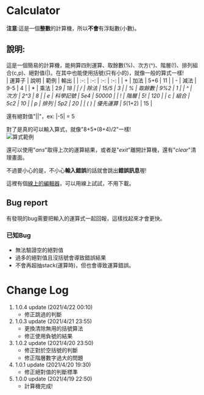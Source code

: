 # Calculator
**注意**:這是一個**整數**的計算機，所以**不會**有浮點數(小數)。

## 說明:
這是一個簡易的計算機，能夠算四則運算、取餘數(%)、次方(^)、階層(!)、排列組合(c,p)、絕對值(|)。在其中也能使用括號(只有小的)，就像一般的算式一樣!  
| 運算子 | 說明 | 範例 | 輸出 |
| :-: | :-: | :-: | :-: |
| + | 加法 | 5+6 | 11 |
| - | 減法 | 9-5 | 4 |
| * | 乘法 | 2*9 | 18 |
| / | 除法 | 15/5 | 3 |
| % | 取餘數 | 9%2 | 1 |
| ^ | 次方 | 2^3 | 8 |
| e | 科學記號 | 5e4 | 50000 |
| ! | 階層 | 5! | 120 |
| c | 組合 | 5c2 | 10 |
| p | 排列 | 5p2 | 20 |
| ( ) | 優先運算 | 5*(1+2) | 15 |

還有絕對值"||"，ex: |-5| = 5

對了是真的可以輸入算式，就像"8+5*(8+4)/2"一樣!  
![算式範例](https://cdn.discordapp.com/attachments/834440816050831390/834440992555008051/2021-04-21_22-49-37.jpg "範例")

還可以使用"*ans*"取得上次的運算結果，或者是"*exit*"離開計算機，還有"*clear*"清理畫面。

不過要小心的是，不小心**輸入錯誤**的話就會跳出**錯誤訊息**喔!  

這裡有個[線上的編輯器](https://replit.com/@kuuhakuHorou/Calculater)，可以用線上試試，不用下載。

## Bug report
有發現的bug需要把輸入的運算式一起回報，這樣找起來才會更快。

### 已知Bug
* 無法驗證空的絕對值
* 過多的絕對值且沒括號會導致錯誤結果
* 不會再超抽stack(運算時)，但也會導致運算錯誤。

# Change Log
1. 1.0.4 update (2021/4/22 00:10)
   * 修正跳過的判斷
1. 1.0.3 update (2021/4/21 23:55)
   * 更換清除無用的括號算法
   * 修正使用負號的結果
1. 1.0.2 update (2021/4/20 23:50)
   * 修正對於空括號的判斷
   * 修正階層數字過大的問題
1. 1.0.1 update (2021/4/20 19:30)
   * 修正絕對值的判斷標準
1. 1.0.0 update (2021/4/19 22:50)
   * 計算機完成!
